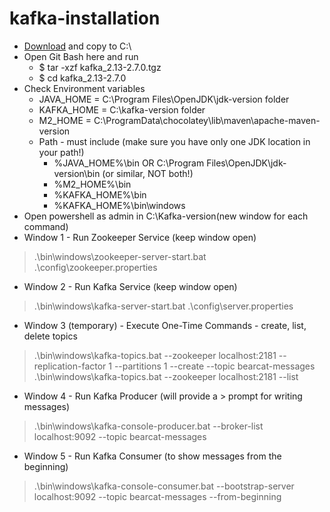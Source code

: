 # kafka-installation
- [Download](https://apache.claz.org/kafka/2.7.0/kafka_2.13-2.7.0.tgz) and copy to C:\
- Open Git Bash here and run 
  - $ tar -xzf kafka_2.13-2.7.0.tgz
  - $ cd kafka_2.13-2.7.0
- Check Environment variables
  - JAVA_HOME = C:\Program Files\OpenJDK\jdk-version folder
  - KAFKA_HOME =  C:\kafka-version folder
  - M2_HOME = C:\ProgramData\chocolatey\lib\maven\apache-maven-version
  - Path - must include (make sure you have only one JDK location in your path!)
    - %JAVA_HOME%\bin OR C:\Program Files\OpenJDK\jdk-version\bin (or similar, NOT both!)
    - %M2_HOME%\bin
    - %KAFKA_HOME%\bin
    - %KAFKA_HOME%\bin\windows
- Open powershell as admin in C:\Kafka-version(new window for each command)
- Window 1 - Run Zookeeper Service  (keep window open)

> .\bin\windows\zookeeper-server-start.bat .\config\zookeeper.properties

- Window 2 - Run Kafka Service (keep window open)

> .\bin\windows\kafka-server-start.bat .\config\server.properties

- Window 3 (temporary) - Execute One-Time Commands - create, list, delete topics 

> .\bin\windows\kafka-topics.bat --zookeeper localhost:2181 --replication-factor 1 --partitions 1 --create --topic bearcat-messages
> .\bin\windows\kafka-topics.bat --zookeeper localhost:2181 --list

- Window 4 - Run Kafka Producer (will provide a > prompt for writing messages)

> .\bin\windows\kafka-console-producer.bat --broker-list localhost:9092 --topic bearcat-messages

- Window 5 - Run Kafka Consumer (to show messages from the beginning)

> .\bin\windows\kafka-console-consumer.bat --bootstrap-server localhost:9092 --topic bearcat-messages --from-beginning
